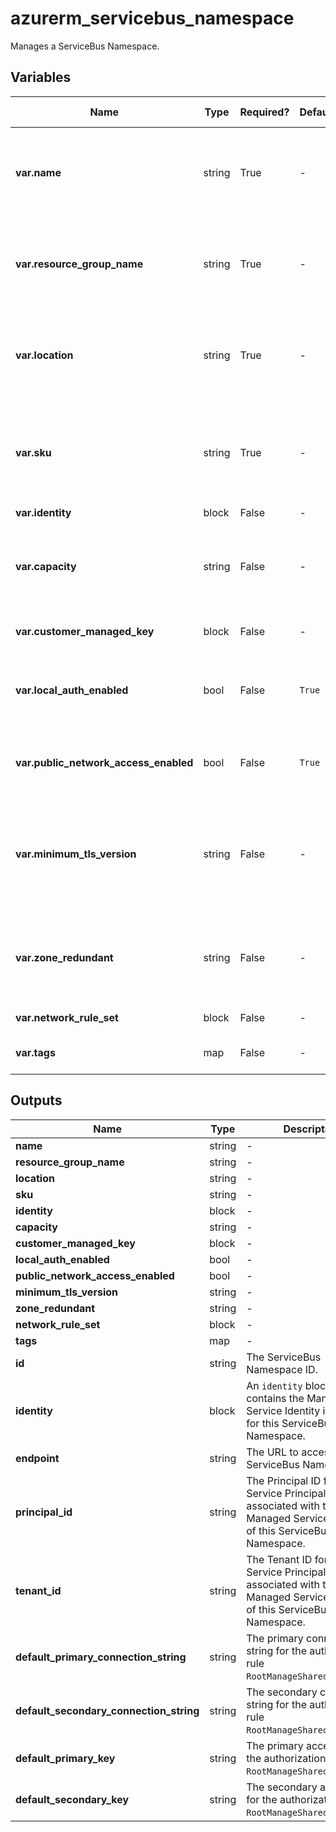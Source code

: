 # azurerm_servicebus_namespace

Manages a ServiceBus Namespace.

## Variables

| Name | Type | Required? |  Default  |  possible values |  Description |
| ---- | ---- | --------- |  ----------- | ----------- | ----------- |
| **var.name** | string | True | -  |  -  |  Specifies the name of the ServiceBus Namespace resource . Changing this forces a new resource to be created. | 
| **var.resource_group_name** | string | True | -  |  -  |  The name of the resource group in which to Changing this forces a new resource to be created. create the namespace. | 
| **var.location** | string | True | -  |  -  |  Specifies the supported Azure location where the resource exists. Changing this forces a new resource to be created. | 
| **var.sku** | string | True | -  |  -  |  Defines which tier to use. Options are `Basic`, `Standard` or `Premium`. Please note that setting this field to `Premium` will force the creation of a new resource. | 
| **var.identity** | block | False | -  |  -  |  An `identity` block. | 
| **var.capacity** | string | False | -  |  -  |  Specifies the capacity. When `sku` is `Premium`, capacity can be `1`, `2`, `4`, `8` or `16`. When `sku` is `Basic` or `Standard`, capacity can be `0` only. | 
| **var.customer_managed_key** | block | False | -  |  -  |  An `customer_managed_key` block. | 
| **var.local_auth_enabled** | bool | False | `True`  |  -  |  Whether or not SAS authentication is enabled for the Service Bus namespace. Defaults to `true`. | 
| **var.public_network_access_enabled** | bool | False | `True`  |  -  |  Is public network access enabled for the Service Bus Namespace? Defaults to `true`. | 
| **var.minimum_tls_version** | string | False | -  |  `1.0`, `1.1`, `1.2`  |  The minimum supported TLS version for this Service Bus Namespace. Valid values are: `1.0`, `1.1` and `1.2`. The current default minimum TLS version is `1.2`. | 
| **var.zone_redundant** | string | False | -  |  -  |  Whether or not this resource is zone redundant. `sku` needs to be `Premium`. Changing this forces a new resource to be created. | 
| **var.network_rule_set** | block | False | -  |  -  |  An `network_rule_set` block. | 
| **var.tags** | map | False | -  |  -  |  A mapping of tags to assign to the resource. | 



## Outputs

| Name | Type | Description |
| ---- | ---- | --------- | 
| **name** | string  | - | 
| **resource_group_name** | string  | - | 
| **location** | string  | - | 
| **sku** | string  | - | 
| **identity** | block  | - | 
| **capacity** | string  | - | 
| **customer_managed_key** | block  | - | 
| **local_auth_enabled** | bool  | - | 
| **public_network_access_enabled** | bool  | - | 
| **minimum_tls_version** | string  | - | 
| **zone_redundant** | string  | - | 
| **network_rule_set** | block  | - | 
| **tags** | map  | - | 
| **id** | string  | The ServiceBus Namespace ID. | 
| **identity** | block  | An `identity` block, which contains the Managed Service Identity information for this ServiceBus Namespace. | 
| **endpoint** | string  | The URL to access the ServiceBus Namespace. | 
| **principal_id** | string  | The Principal ID for the Service Principal associated with the Managed Service Identity of this ServiceBus Namespace. | 
| **tenant_id** | string  | The Tenant ID for the Service Principal associated with the Managed Service Identity of this ServiceBus Namespace. | 
| **default_primary_connection_string** | string  | The primary connection string for the authorization rule `RootManageSharedAccessKey`. | 
| **default_secondary_connection_string** | string  | The secondary connection string for the authorization rule `RootManageSharedAccessKey`. | 
| **default_primary_key** | string  | The primary access key for the authorization rule `RootManageSharedAccessKey`. | 
| **default_secondary_key** | string  | The secondary access key for the authorization rule `RootManageSharedAccessKey`. | 